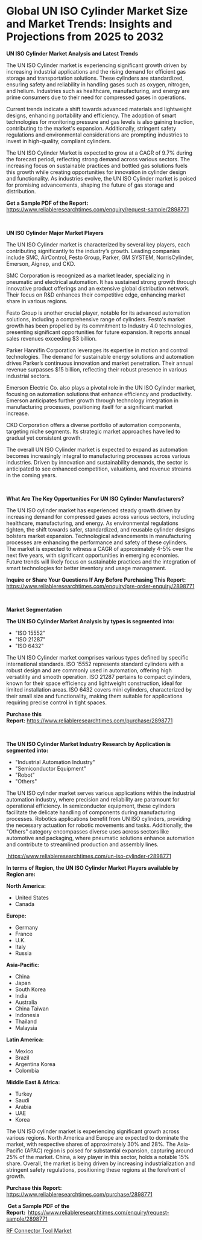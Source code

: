 <p><h1>Global UN ISO Cylinder Market Size and Market Trends: Insights and Projections from 2025 to 2032</h1></p><p><strong>UN ISO Cylinder Market Analysis and Latest Trends</strong></p>
<p><p>The UN ISO Cylinder market is experiencing significant growth driven by increasing industrial applications and the rising demand for efficient gas storage and transportation solutions. These cylinders are standardized, ensuring safety and reliability in handling gases such as oxygen, nitrogen, and helium. Industries such as healthcare, manufacturing, and energy are prime consumers due to their need for compressed gases in operations.</p><p>Current trends indicate a shift towards advanced materials and lightweight designs, enhancing portability and efficiency. The adoption of smart technologies for monitoring pressure and gas levels is also gaining traction, contributing to the market's expansion. Additionally, stringent safety regulations and environmental considerations are prompting industries to invest in high-quality, compliant cylinders.</p><p>The UN ISO Cylinder Market is expected to grow at a CAGR of 9.7% during the forecast period, reflecting strong demand across various sectors. The increasing focus on sustainable practices and bottled gas solutions fuels this growth while creating opportunities for innovation in cylinder design and functionality. As industries evolve, the UN ISO Cylinder market is poised for promising advancements, shaping the future of gas storage and distribution.</p></p>
<p><strong>Get a Sample PDF of the Report:&nbsp;</strong> <a href="https://www.reliableresearchtimes.com/enquiry/request-sample/2898771?utm_campaign=3219&utm_medium=2&utm_source=Github&utm_content=ia&utm_term=15032025&utm_id=un-iso-cylinder">https://www.reliableresearchtimes.com/enquiry/request-sample/2898771</a></p>
<p>&nbsp;</p>
<p><strong>UN ISO Cylinder Major Market Players</strong></p>
<p><p>The UN ISO Cylinder market is characterized by several key players, each contributing significantly to the industry’s growth. Leading companies include SMC, AirControl, Festo Group, Parker, GM SYSTEM, NorrisCylinder, Emerson, Aignep, and CKD. </p><p>SMC Corporation is recognized as a market leader, specializing in pneumatic and electrical automation. It has sustained strong growth through innovative product offerings and an extensive global distribution network. Their focus on R&D enhances their competitive edge, enhancing market share in various regions.</p><p>Festo Group is another crucial player, notable for its advanced automation solutions, including a comprehensive range of cylinders. Festo's market growth has been propelled by its commitment to Industry 4.0 technologies, presenting significant opportunities for future expansion. It reports annual sales revenues exceeding $3 billion.</p><p>Parker Hannifin Corporation leverages its expertise in motion and control technologies. The demand for sustainable energy solutions and automation drives Parker’s continuous innovation and market penetration. Their annual revenue surpasses $15 billion, reflecting their robust presence in various industrial sectors.</p><p>Emerson Electric Co. also plays a pivotal role in the UN ISO Cylinder market, focusing on automation solutions that enhance efficiency and productivity. Emerson anticipates further growth through technology integration in manufacturing processes, positioning itself for a significant market increase.</p><p>CKD Corporation offers a diverse portfolio of automation components, targeting niche segments. Its strategic market approaches have led to gradual yet consistent growth.</p><p>The overall UN ISO Cylinder market is expected to expand as automation becomes increasingly integral to manufacturing processes across various industries. Driven by innovation and sustainability demands, the sector is anticipated to see enhanced competition, valuations, and revenue streams in the coming years.</p></p>
<p>&nbsp;</p>
<p><strong>What Are The Key Opportunities For UN ISO Cylinder Manufacturers?</strong></p>
<p><p>The UN ISO cylinder market has experienced steady growth driven by increasing demand for compressed gases across various sectors, including healthcare, manufacturing, and energy. As environmental regulations tighten, the shift towards safer, standardized, and reusable cylinder designs bolsters market expansion. Technological advancements in manufacturing processes are enhancing the performance and safety of these cylinders. The market is expected to witness a CAGR of approximately 4-5% over the next five years, with significant opportunities in emerging economies. Future trends will likely focus on sustainable practices and the integration of smart technologies for better inventory and usage management.</p></p>
<p><strong>Inquire or Share Your Questions If Any Before Purchasing This Report:</strong> <a href="https://www.reliableresearchtimes.com/enquiry/pre-order-enquiry/2898771?utm_campaign=3219&utm_medium=2&utm_source=Github&utm_content=ia&utm_term=15032025&utm_id=un-iso-cylinder">https://www.reliableresearchtimes.com/enquiry/pre-order-enquiry/2898771</a></p>
<p>&nbsp;</p>
<p><strong>Market Segmentation</strong></p>
<p><strong>The UN ISO Cylinder Market Analysis by types is segmented into:</strong></p>
<p><ul><li>"ISO 15552"</li><li>"ISO 21287"</li><li>"ISO 6432"</li></ul></p>
<p><p>The UN ISO Cylinder market comprises various types defined by specific international standards. ISO 15552 represents standard cylinders with a robust design and are commonly used in automation, offering high versatility and smooth operation. ISO 21287 pertains to compact cylinders, known for their space efficiency and lightweight construction, ideal for limited installation areas. ISO 6432 covers mini cylinders, characterized by their small size and functionality, making them suitable for applications requiring precise control in tight spaces.</p></p>
<p><strong>Purchase this Report:&nbsp;</strong><a href="https://www.reliableresearchtimes.com/purchase/2898771?utm_campaign=3219&utm_medium=2&utm_source=Github&utm_content=ia&utm_term=15032025&utm_id=un-iso-cylinder">https://www.reliableresearchtimes.com/purchase/2898771</a></p>
<p>&nbsp;</p>
<p><strong>The UN ISO Cylinder Market Industry Research by Application is segmented into:</strong></p>
<p><ul><li>"Industrial Automation Industry"</li><li>"Semiconductor Equipment"</li><li>"Robot"</li><li>"Others"</li></ul></p>
<p><p>The UN ISO cylinder market serves various applications within the industrial automation industry, where precision and reliability are paramount for operational efficiency. In semiconductor equipment, these cylinders facilitate the delicate handling of components during manufacturing processes. Robotics applications benefit from UN ISO cylinders, providing the necessary actuation for robotic movements and tasks. Additionally, the "Others" category encompasses diverse uses across sectors like automotive and packaging, where pneumatic solutions enhance automation and contribute to streamlined production and assembly lines.</p></p>
<p><a href="https://www.reliableresearchtimes.com/un-iso-cylinder-r2898771?utm_campaign=3219&utm_medium=2&utm_source=Github&utm_content=ia&utm_term=15032025&utm_id=un-iso-cylinder">&nbsp;https://www.reliableresearchtimes.com/un-iso-cylinder-r2898771</a></p>
<p><strong>In terms of Region, the UN ISO Cylinder Market Players available by Region are:</strong></p>
<p>
    <p> <strong> North America: </strong>
        <ul>
            <li>United States</li>
            <li>Canada</li>
        </ul>
        </p> 
    <p> <strong> Europe: </strong>
        <ul>
            <li>Germany</li>
            <li>France</li>
            <li>U.K.</li>
            <li>Italy</li>
            <li>Russia</li>
        </ul>
        </p> 
    <p> <strong> Asia-Pacific: </strong>
        <ul>
            <li>China</li>
            <li>Japan</li>
            <li>South Korea</li>
            <li>India</li>
            <li>Australia</li>
            <li>China Taiwan</li>
            <li>Indonesia</li>
            <li>Thailand</li>
            <li>Malaysia</li>
        </ul>
        </p> 
    <p> <strong> Latin America: </strong>
        <ul>
            <li>Mexico</li>
            <li>Brazil</li>
            <li>Argentina Korea</li>
            <li>Colombia</li>
        </ul>
        </p> 
    <p> <strong> Middle East & Africa: </strong>
        <ul>
            <li>Turkey</li>
            <li>Saudi</li>
            <li>Arabia</li>
            <li>UAE</li>
            <li>Korea</li>
        </ul>
    </p>
    </p>
<p><p>The UN ISO cylinder market is experiencing significant growth across various regions. North America and Europe are expected to dominate the market, with respective shares of approximately 30% and 28%. The Asia-Pacific (APAC) region is poised for substantial expansion, capturing around 25% of the market. China, a key player in this sector, holds a notable 15% share. Overall, the market is being driven by increasing industrialization and stringent safety regulations, positioning these regions at the forefront of growth.</p></p>
<p><strong>Purchase this Report: </strong><a href="https://www.reliableresearchtimes.com/purchase/2898771?utm_campaign=3219&utm_medium=2&utm_source=Github&utm_content=ia&utm_term=15032025&utm_id=un-iso-cylinder">https://www.reliableresearchtimes.com/purchase/2898771</a></p>
<p>&nbsp;<strong>Get a Sample PDF of the Report:&nbsp;&nbsp;</strong><a href="https://www.reliableresearchtimes.com/enquiry/request-sample/2898771?utm_campaign=3219&utm_medium=2&utm_source=Github&utm_content=ia&utm_term=15032025&utm_id=un-iso-cylinder">https://www.reliableresearchtimes.com/enquiry/request-sample/2898771</a></p>
<p><strong></strong></p>
<p><p><a href="https://github.com/geyangvayora/Market-Research-Report-List-1/blob/main/rf-connector-tool-market.md?utm_campaign=3219&utm_medium=2&utm_source=Github&utm_content=ia&utm_term=15032025&utm_id=un-iso-cylinder">RF Connector Tool Market</a></p></p>